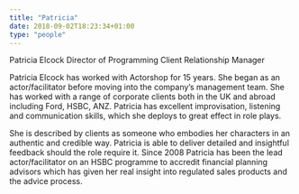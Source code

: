 ```yaml
---
title: "Patricia"
date: 2018-09-02T18:23:34+01:00
type: "people"
---
```


Patricia Elcock
Director of Programming
Client Relationship Manager

Patricia Elcock has worked with Actorshop for 15 years. She began as an actor/facilitator before moving into the company’s management team. She has worked with a range of corporate clients both in the UK and abroad including Ford, HSBC, ANZ. Patricia has excellent improvisation, listening and communication skills, which she deploys to great effect in role plays.

She is described by clients as someone who embodies her characters in an authentic and credible way. Patricia is able to deliver detailed and insightful feedback should the role require it. Since 2008 Patricia has been the lead actor/facilitator on an HSBC programme to accredit financial planning advisors which has given her real insight into regulated sales products and the advice process.

